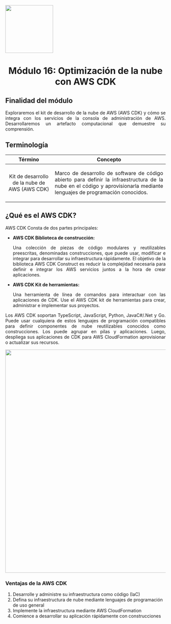 <p align="left">
  <img src="https://semanadelcannabis.cayetano.edu.pe/assets/img/logo-upch.png" width="150">
  <h1 align="center">Módulo 16: Optimización de la nube con AWS CDK</h1>
</p>

## Finalidad del módulo
<p align="justify">
Exploraremos el kit de desarrollo de la nube de AWS (AWS CDK) y cómo se integra con los servicios de la consola de administración de AWS. Desarrollaremos un artefacto computacional que demuestre su comprensión.</p>

## Terminología
| Término  | Concepto  |
| :------------: | :------------: |
| Kit de desarrollo de la nube de AWS (AWS CDK)  | <p align="justify">Marco de desarrollo de software de código abierto para definir la infraestructura de la nube en el código y aprovisionarla mediante lenguajes de programación conocidos.</p>  |

## ¿Qué es el AWS CDK?

AWS CDK Consta de dos partes principales:

- **AWS CDK Biblioteca de construcción:** <p align="justify">Una colección de piezas de código modulares y reutilizables preescritas, denominadas construcciones, que puede usar, modificar e integrar para desarrollar su infraestructura rápidamente. El objetivo de la biblioteca AWS CDK Construct es reducir la complejidad necesaria para definir e integrar los AWS servicios juntos a la hora de crear aplicaciones.</p>

- **AWS CDK Kit de herramientas:** <p align="justify">Una herramienta de línea de comandos para interactuar con las aplicaciones de CDK. Use el AWS CDK kit de herramientas para crear, administrar e implementar sus proyectos.</p>

<p align="justify">
Los AWS CDK soportan TypeScript, JavaScript, Python, JavaC#/.Net y Go. Puede usar cualquiera de estos lenguajes de programación compatibles para definir componentes de nube reutilizables conocidos como construcciones. Los puede agrupar en pilas y aplicaciones. Luego, despliega sus aplicaciones de CDK para AWS CloudFormation aprovisionar o actualizar sus recursos.</p>

<p align= "center">
  <img src="https://github.com/EdwinJaraOFC/CDRPersonal/assets/150296803/7992aecb-ce66-4dcd-9678-2cc877b64a9a" width="700">
</p>

### Ventajas de la AWS CDK

1. Desarrolle y administre su infraestructura como código (IaC)
2. Defina su infraestructura de nube mediante lenguajes de programación de uso general
3. Implemente la infraestructura mediante AWS CloudFormation
4. Comience a desarrollar su aplicación rápidamente con construcciones
